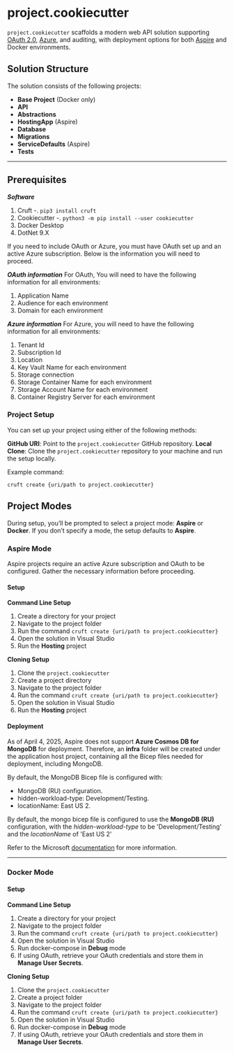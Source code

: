 # project.cookiecutter

`project.cookiecutter` scaffolds a modern web API solution supporting [OAuth 2.0](https://oauth.net/2/), [Azure](https://azure.microsoft.com/), and auditing, with deployment options for both [Aspire](https://learn.microsoft.com/en-us/dotnet/aspire/) and Docker environments.

## Solution Structure

The solution consists of the following projects:

- **Base Project** (Docker only)
- **API**
- **Abstractions**
- **HostingApp** (Aspire)
- **Database**
- **Migrations**
- **ServiceDefaults** (Aspire)
- **Tests**

---
## Prerequisites

***Software***   

1. Cruft
   -.  ``pip3 install cruft``
2. Cookiecutter
   -.  ``python3 -m pip install --user cookiecutter``
3. Docker Desktop
4. DotNet 9.X

If you need to include OAuth or Azure, you must have OAuth set up and an active Azure subscription. Below is the information you will need to proceed.

***OAuth information***
For OAuth, You will need to have the following information for all environments:

1.  Application Name
2.  Audience for each environment
3.  Domain for each environment

***Azure information***
For Azure, you will need to have the following information for all environments:

1. Tenant Id
2. Subscription Id
3. Location
4. Key Vault Name for each environment
5. Storage connection
6. Storage Container Name for each environment
7. Storage Account Name for each environment
8. Container Registry Server for each environment

### Project Setup

You can set up your project using either of the following methods:

**GitHub URI**: Point to the `project.cookiecutter` GitHub repository.
**Local Clone**: Clone the `project.cookiecutter` repository to your machine and run the setup locally.

Example command:

``cruft create {uri/path to project.cookiecutter}``

## Project Modes
During setup, you’ll be prompted to select a project mode: **Aspire** or **Docker**. If you don’t specify a mode, the setup defaults to **Aspire**.

### Aspire Mode

Aspire projects require an active Azure subscription and OAuth to be configured. Gather the necessary information before proceeding.

#### Setup

**Command Line Setup**

1.  Create a directory for your project
2.  Navigate to the project folder
3.  Run the command ``cruft create {uri/path to project.cookiecutter}``
4.  Open the solution in Visual Studio
5.  Run the **Hosting** project
   
**Cloning Setup**

1.  Clone the `project.cookiecutter`
2.  Create a project directory
3.  Navigate to the project folder
4.  Run the command ``cruft create {uri/path to project.cookiecutter}``
5.  Open the solution in Visual Studio
6.  Run the **Hosting** project

#### Deployment

As of April 4, 2025, Aspire does not support **Azure Cosmos DB for MongoDB** for deployment. Therefore, an **infra** folder will be created under the application host project, containing all the Bicep files needed for deployment, including MongoDB.

By default, the MongoDB Bicep file is configured with:

- MongoDB (RU) configuration.
- hidden-workload-type: Development/Testing.
- locationName: East US 2.

By default, the mongo bicep file is configured to use the **MongoDB (RU)** configuration, with the  *hidden-workload-type* to be 'Development/Testing' and the *locationName* of 'East US 2'

Refer to the Microsoft [documentation](https://learn.microsoft.com/en-us/azure/cosmos-db/mongodb/manage-with-bicep) for more information.

----

### Docker Mode

#### Setup 

**Command Line Setup**

1. Create a directory for your project
2. Navigate to the project folder
3. Run the command ``cruft create {uri/path to project.cookiecutter}``
4. Open the solution in Visual Studio
5. Run docker-compose in **Debug** mode
6. If using OAuth, retrieve your OAuth credentials and store them in **Manage User Secrets**.
   
**Cloning Setup**

1. Clone the `project.cookiecutter`
2. Create a project folder
3. Navigate to the project folder
4. Run the command ``cruft create {uri/path to project.cookiecutter}``
5. Open the solution in Visual Studio
6. Run docker-compose in **Debug** mode
7. If using OAuth, retrieve your OAuth credentials and store them in **Manage User Secrets**.